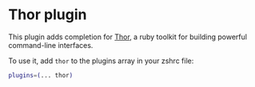 # Thor plugin

This plugin adds completion for [Thor](http://whatisthor.com/),
a ruby toolkit for building powerful command-line interfaces.

To use it, add `thor` to the plugins array in your zshrc file:

```zsh
plugins=(... thor)
```
